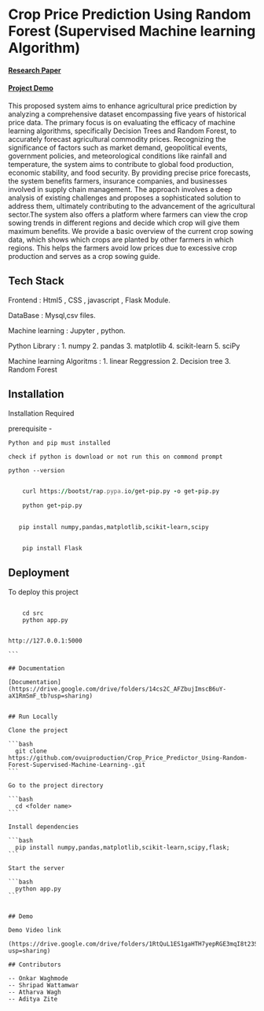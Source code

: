 
# Crop Price Prediction Using Random Forest (Supervised Machine learning Algorithm)

#### [Research Paper](https://internationalpubls.com/index.php/cana/article/view/762)

#### [Project Demo](https://www.youtube.com/watch?v=AkiO8RtKaps)

This proposed system aims to enhance agricultural price prediction by analyzing a comprehensive dataset encompassing five years of historical price data. The primary focus is on evaluating the efficacy of machine learning algorithms, specifically Decision Trees and Random Forest, to accurately forecast agricultural commodity prices. Recognizing the significance of factors such as market demand, geopolitical events, government policies, and meteorological conditions like rainfall and temperature, the system aims to contribute to global food production, economic stability, and food security. By providing precise price forecasts, the system benefits farmers, insurance companies, and businesses involved in supply chain management. The approach involves a deep analysis of existing challenges and proposes a sophisticated solution to address them, ultimately contributing to the advancement of the agricultural sector.The system also offers a platform where farmers can view the crop sowing trends in different regions and decide which crop will give them maximum benefits. We provide a basic overview of the current crop sowing data, which shows which crops are planted by other farmers in which regions. This helps the farmers avoid low prices due to excessive crop production and serves as a crop sowing guide.


## Tech Stack

Frontend : Html5 , CSS , javascript , Flask Module.

DataBase : Mysql,csv files.

Machine learning : Jupyter , python.

Python Library : 
    1. numpy
    2. pandas
    3. matplotlib
    4. scikit-learn
    5. sciPy

Machine learning Algoritms : 
    1. linear Reggression
    2. Decision tree 
    3. Random Forest




## Installation

Installation Required

prerequisite - 
    
    Python and pip must installed

    check if python is download or not run this on commond prompt

    python --version


``` for pip install run this two commond on cmd

    curl https://bootst/rap.pypa.io/get-pip.py -o get-pip.py
    
    python get-pip.py

```

```for Installation of Libraries run this commond on cmd
   
   pip install numpy,pandas,matplotlib,scikit-learn,scipy

```

```for Flask module intallation run this commond

    pip install Flask

```
    
## Deployment

To deploy this project


```run on bash or terminal

    cd src
    python app.py

```

````After running command successfully project is active on this link

http://127.0.0.1:5000

```

## Documentation

[Documentation](https://drive.google.com/drive/folders/14cs2C_AFZbujImscB6uY-aX1RmSmF_tb?usp=sharing)


## Run Locally

Clone the project

```bash
  git clone https://github.com/ovuiproduction/Crop_Price_Predictor_Using-Random-Forest-Supervised-Machine-Learning-.git
```

Go to the project directory

```bash
  cd <folder name>
```

Install dependencies

```bash
  pip install numpy,pandas,matplotlib,scikit-learn,scipy,flask;
```

Start the server

```bash
  python app.py
```


## Demo

Demo Video link

(https://drive.google.com/drive/folders/1RtQuL1ES1gaHTH7yepRGE3mqI8t23SsS?usp=sharing)

## Contributors

-- Onkar Waghmode
-- Shripad Wattamwar
-- Atharva Wagh
-- Aditya Zite

